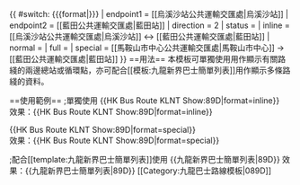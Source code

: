 {{ #switch: {{{format|}}}
  | endpoint1 = [[烏溪沙站公共運輸交匯處|烏溪沙站]]
  | endpoint2 = [[藍田公共運輸交匯處|藍田站]]
  | direction = 2
  | status = 
  | inline = [[烏溪沙站公共運輸交匯處|烏溪沙站]] ↔ [[藍田公共運輸交匯處|藍田站]]
  | normal =
  | full =
  | special = [[馬鞍山市中心公共運輸交匯處|馬鞍山市中心]] → [[藍田公共運輸交匯處|藍田站]]
}}<noinclude>
==用法==
本模板可單獨使用用作顯示有關路綫的兩邊總站或循環點，亦可配合[[模板:九龍新界巴士簡單列表]]用作顯示多條路綫的資料。

==使用範例==
;單獨使用
<nowiki>{{HK Bus Route KLNT Show:89D|format=inline}}</nowiki><br>
效果：{{HK Bus Route KLNT Show:89D|format=inline}}

<nowiki>{{HK Bus Route KLNT Show:89D|format=special}}</nowiki><br>
效果：{{HK Bus Route KLNT Show:89D|format=special}}

;配合[[template:九龍新界巴士簡單列表]]使用
<nowiki>{{九龍新界巴士簡單列表|89D}}</nowiki>
效果：{{九龍新界巴士簡單列表|89D}}
[[Category:九龍巴士路線模板|089D]]</noinclude>